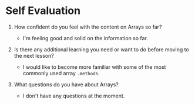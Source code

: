 # Self Evaluation

1. How confident do you feel with the content on Arrays so far?
    - I'm feeling good and solid on the information so far.

1. Is there any additional learning you need or want to do before moving to the next lesson?
    - I would like to become more familiar with some of the most commonly used array `.methods`.

1. What questions do you have about Arrays?
    - I don't have any questions at the moment.
